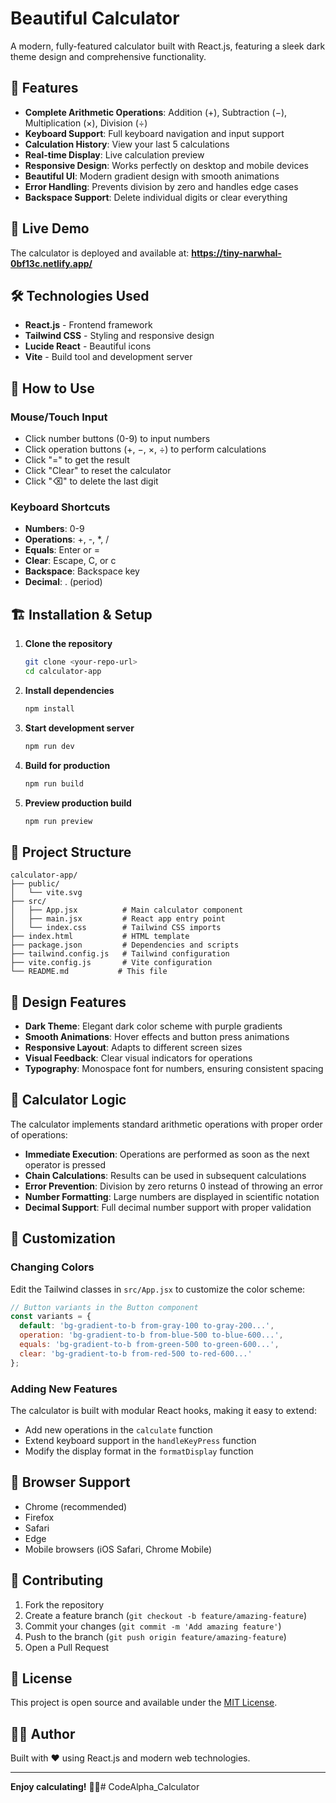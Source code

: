 # Beautiful Calculator

A modern, fully-featured calculator built with React.js, featuring a sleek dark theme design and comprehensive functionality.

## 🌟 Features

- **Complete Arithmetic Operations**: Addition (+), Subtraction (−), Multiplication (×), Division (÷)
- **Keyboard Support**: Full keyboard navigation and input support
- **Calculation History**: View your last 5 calculations
- **Real-time Display**: Live calculation preview
- **Responsive Design**: Works perfectly on desktop and mobile devices
- **Beautiful UI**: Modern gradient design with smooth animations
- **Error Handling**: Prevents division by zero and handles edge cases
- **Backspace Support**: Delete individual digits or clear everything

## 🚀 Live Demo

The calculator is deployed and available at: **https://tiny-narwhal-0bf13c.netlify.app/**

## 🛠️ Technologies Used

- **React.js** - Frontend framework
- **Tailwind CSS** - Styling and responsive design
- **Lucide React** - Beautiful icons
- **Vite** - Build tool and development server

## 📱 How to Use

### Mouse/Touch Input
- Click number buttons (0-9) to input numbers
- Click operation buttons (+, −, ×, ÷) to perform calculations
- Click "=" to get the result
- Click "Clear" to reset the calculator
- Click "⌫" to delete the last digit

### Keyboard Shortcuts
- **Numbers**: 0-9
- **Operations**: +, -, *, /
- **Equals**: Enter or =
- **Clear**: Escape, C, or c
- **Backspace**: Backspace key
- **Decimal**: . (period)

## 🏗️ Installation & Setup

1. **Clone the repository**
   ```bash
   git clone <your-repo-url>
   cd calculator-app
   ```

2. **Install dependencies**
   ```bash
   npm install
   ```

3. **Start development server**
   ```bash
   npm run dev
   ```

4. **Build for production**
   ```bash
   npm run build
   ```

5. **Preview production build**
   ```bash
   npm run preview
   ```

## 📁 Project Structure

```
calculator-app/
├── public/
│   └── vite.svg
├── src/
│   ├── App.jsx          # Main calculator component
│   ├── main.jsx         # React app entry point
│   └── index.css        # Tailwind CSS imports
├── index.html           # HTML template
├── package.json         # Dependencies and scripts
├── tailwind.config.js   # Tailwind configuration
├── vite.config.js       # Vite configuration
└── README.md           # This file
```

## 🎨 Design Features

- **Dark Theme**: Elegant dark color scheme with purple gradients
- **Smooth Animations**: Hover effects and button press animations
- **Responsive Layout**: Adapts to different screen sizes
- **Visual Feedback**: Clear visual indicators for operations
- **Typography**: Monospace font for numbers, ensuring consistent spacing

## 🧮 Calculator Logic

The calculator implements standard arithmetic operations with proper order of operations:

- **Immediate Execution**: Operations are performed as soon as the next operator is pressed
- **Chain Calculations**: Results can be used in subsequent calculations
- **Error Prevention**: Division by zero returns 0 instead of throwing an error
- **Number Formatting**: Large numbers are displayed in scientific notation
- **Decimal Support**: Full decimal number support with proper validation

## 🔧 Customization

### Changing Colors
Edit the Tailwind classes in `src/App.jsx` to customize the color scheme:

```jsx
// Button variants in the Button component
const variants = {
  default: 'bg-gradient-to-b from-gray-100 to-gray-200...',
  operation: 'bg-gradient-to-b from-blue-500 to-blue-600...',
  equals: 'bg-gradient-to-b from-green-500 to-green-600...',
  clear: 'bg-gradient-to-b from-red-500 to-red-600...'
};
```

### Adding New Features
The calculator is built with modular React hooks, making it easy to extend:

- Add new operations in the `calculate` function
- Extend keyboard support in the `handleKeyPress` function
- Modify the display format in the `formatDisplay` function

## 📱 Browser Support

- Chrome (recommended)
- Firefox
- Safari
- Edge
- Mobile browsers (iOS Safari, Chrome Mobile)

## 🤝 Contributing

1. Fork the repository
2. Create a feature branch (`git checkout -b feature/amazing-feature`)
3. Commit your changes (`git commit -m 'Add amazing feature'`)
4. Push to the branch (`git push origin feature/amazing-feature`)
5. Open a Pull Request

## 📄 License

This project is open source and available under the [MIT License](LICENSE).

## 👨‍💻 Author

Built with ❤️ using React.js and modern web technologies.

---

**Enjoy calculating!** 🧮✨#   C o d e A l p h a _ C a l c u l a t o r  
 